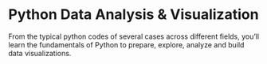 # Python Data Analysis & Visualization
From the typical python codes of several cases across different fields, you’ll learn the fundamentals of Python to prepare, explore, analyze and build data visualizations.
